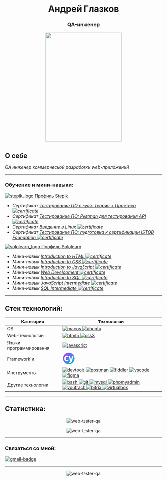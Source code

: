 <h1 align="center">Андрей Глазков</h1>

<h3 align="center">QA-инженер</h3>

<div align="center">
  <img src="https://blog.zohowebstatic.com/sites/zblogs/images/cliq/new-converted-2019-08.gif" width="70%" height="350"/>
</div>

<h2 align="left">О себе</h2>

<p><i>QA инженер коммерческой разработки web-приложений</i></p>

---

<h3 align="left">Обучение и мини-навыки:</h3>

<a href="https://stepik.org/users/849610946/profile?auth=login" target="_blank" rel="noreferrer">
  <img src="https://cdn.stepik.net/static/classic/ico/favicon_152.png?1748261922" alt="stepik_logo" width="15" height="15"/> Профиль Stepik
</a>
<ul>
  <li><i>Сертификат <a href="https://stepik.org/cert/2452737" target="_blank" rel="noreferrer">
  Тестирование ПО с нуля. Теория + Практика
  <img src="https://cdn-icons-png.flaticon.com/512/7238/7238706.png" alt="certificate" width="15" height="15"/>
  </a></i>
  </li>
  <li><i>Сертификат <a href="https://stepik.org/cert/2459883" target="_blank" rel="noreferrer">
  Тестирование ПО: Postman для тестирования API
  <img src="https://cdn-icons-png.flaticon.com/512/7238/7238706.png" alt="certificate" width="15" height="15"/>
  </a></i>
  </li>
  <li><i>Сертификат <a href="https://stepik.org/cert/2686810" target="_blank" rel="noreferrer">
  Введение в Linux
  <img src="https://cdn-icons-png.flaticon.com/512/7238/7238706.png" alt="certificate" width="15" height="15"/>
  </a></i>
  </li>
  <li><i>Сертификат <a href="https://stepik.org/cert/2815211" target="_blank" rel="noreferrer">
  Тестирование ПО: подготовка к сертификации ISTQB Foundation
  <img src="https://cdn-icons-png.flaticon.com/512/7238/7238706.png" alt="certificate" width="15" height="15"/>
  </a></i>
  </li>
</ul>

<a href="https://www.sololearn.com/ru/profile/30331923" target="_blank" rel="noreferrer">
  <img src="https://www.sololearn.com/Images/favicon.ico" alt="sololearn_logo" width="15" height="15"/> Профиль Sololearn
</a>
<ul>
  <li><i>Мини-навык <a href="https://www.sololearn.com/certificates/CC-HPQGKLBL" target="_blank" rel="noreferrer">
  Introduction to HTML
  <img src="https://cdn-icons-png.flaticon.com/512/7238/7238706.png" alt="certificate" width="15" height="15"/>
  </a></i>
  </li>
  <li><i>Мини-навык <a href="https://www.sololearn.com/certificates/CC-UUUAHJZ9" target="_blank" rel="noreferrer">
  Introduction to CSS
  <img src="https://cdn-icons-png.flaticon.com/512/7238/7238706.png" alt="certificate" width="15" height="15"/>
  </a></i>
  </li>
  <li><i>Мини-навык <a href="https://www.sololearn.com/certificates/CC-SQ5HSX11" target="_blank" rel="noreferrer">
  Introduction to JavaScript
  <img src="https://cdn-icons-png.flaticon.com/512/7238/7238706.png" alt="certificate" width="15" height="15"/>
  </a></i>
  </li>
  <li><i>Мини-навык <a href="https://www.sololearn.com/certificates/CC-A1KWEM5C" target="_blank" rel="noreferrer">
  Web Development
  <img src="https://cdn-icons-png.flaticon.com/512/7238/7238706.png" alt="certificate" width="15" height="15"/>
  </a></i>
  </li>
  <li><i>Мини-навык <a href="https://www.sololearn.com/certificates/CC-PPK4RPS5" target="_blank" rel="noreferrer">
  Introduction to SQL
  <img src="https://cdn-icons-png.flaticon.com/512/7238/7238706.png" alt="certificate" width="15" height="15"/>
  </a></i>
  </li>
  <li><i>Мини-навык <a href="https://www.sololearn.com/certificates/CC-I3ZYMMFN" target="_blank" rel="noreferrer">
  JavaScript Intermediate
  <img src="https://cdn-icons-png.flaticon.com/512/7238/7238706.png" alt="certificate" width="15" height="15"/>
  </a></i>
  </li>
  <li><i>Мини-навык <a href="https://www.sololearn.com/certificates/CC-IT4HCHM8" target="_blank" rel="noreferrer">
  SQL Intermediate
  <img src="https://cdn-icons-png.flaticon.com/512/7238/7238706.png" alt="certificate" width="15" height="15"/>
  </a></i>
  </li>
</ul>

---

<h2 align="left">Стек технологий:</h2>

<div class="skills-table">
<table align="center">
  <thead>
    <tr>
      <th>Категория</th>
      <th>Технологии</th>
    </tr>
  </thead>
  <tbody>
    <tr>
      <td>OS</td>
      <td>
        <a href="https://www.apple.com/" target="_blank" rel="noreferrer">
          <img src="https://devicon-website.vercel.app/api/apple/original.svg?color=%23EEEEEE" alt="macos" width="40" height="40"/>
        </a>
        <a href="https://ubuntu.com/" target="_blank" rel="noreferrer">
          <img src="https://devicon-website.vercel.app/api/ubuntu/plain.svg" alt="ubuntu" width="40" height="40"/>
        </a>
      </td>
    </tr>
    <tr>
      <td>Web-технологии</td>
      <td>
        <a href="https://www.w3.org/html/" target="_blank" rel="noreferrer">
          <img src="https://devicon-website.vercel.app/api/html5/original-wordmark.svg" alt="html5" width="40" height="40"/>
        </a>
        <a href="https://www.w3schools.com/css/" target="_blank" rel="noreferrer">
          <img src="https://devicon-website.vercel.app/api/css3/original-wordmark.svg" alt="css3" width="40" height="40"/>
        </a>
      </td>
    </tr>
    <tr>
      <td>Языки программирования</td>
      <td>
        <a href="https://developer.mozilla.org/en-US/docs/Web/JavaScript" target="_blank" rel="noreferrer">
          <img src="https://devicon-website.vercel.app/api/javascript/original.svg"" alt="javascript" width="40" height="40"/>
        </a>
      </td>
    </tr>
    <tr>
      <td>Framework'и</td>
      <td>
        <a href="https://www.cypress.io" target="_blank" rel="noreferrer">
          <img src="https://raw.githubusercontent.com/ijsto/cypress-snippets/master/images/logo.png" alt="cypress" width="40" height="40"/>
        </a>
      </td>
    </tr>
    <tr>
      <td>Инструменты</td>
      <td>
        <a href="https://developer.chrome.com/docs/devtools?hl=ru" target="_blank" rel="noreferrer">
          <img src="https://www.svgrepo.com/show/378786/chrome-devtools.svg" alt="devtools" width="40" height="40"/>
        </a>
        <a href="https://postman.com" target="_blank" rel="noreferrer">
          <img src="https://www.vectorlogo.zone/logos/getpostman/getpostman-icon.svg" alt="postman" width="40" height="40"/>
        </a>
        <a href="https://www.telerik.com/fiddler" target="_blank" rel="noreferrer">
          <img src="https://cdn.fastpixel.io/fp/ret_img+v_9eb9+w_256+h_256+q_glossy+to_webp/www.megaleechers.com/wp-content/uploads/Fiddler-Everywhere-Icon.png" alt="fiddler" width="40" height="40"/>
        </a>
        <a href="https://code.visualstudio.com/" target="_blank" rel="noreferrer">
          <img src="https://devicon-website.vercel.app/api/vscode/original.svg" alt="vscode" width="40" height="40"/>
        </a>
        <a href="https://www.figma.com/" target="_blank" rel="noreferrer">
          <img src="https://devicon-website.vercel.app/api/figma/original.svg" alt="figma" width="40" height="40"/>
        </a>
      </td>
    </tr>
    <tr>
      <td>Другие технологии</td>
      <td>
        <a href="https://www.gnu.org/software/bash/" target="_blank" rel="noreferrer">
          <img src="https://devicon-website.vercel.app/api/bash/original.svg" alt="bash" width="40" height="40"/>
        </a>
        <a href="https://git-scm.com/" target="_blank" rel="noreferrer">
          <img src="https://devicon-website.vercel.app/api/git/original.svg" alt="git" width="40" height="40"/>
        </a>
        <a href="https://www.mysql.com/" target="_blank" rel="noreferrer">
          <img src="https://devicon-website.vercel.app/api/mysql/original-wordmark.svg" alt="mysql" width="40" height="40"/>
        </a>
        <a href="https://www.phpmyadmin.net/" target="_blank" rel="noreferrer">
          <img src="https://static.cdnlogo.com/logos/p/61/phpmyadmin.png" alt="phpmyadmin" width="40" height="40"/>
        </a>
        <a href="https://www.jetbrains.com/ru-ru/youtrack/" target="_blank" rel="noreferrer">
          <img src="https://images.icon-icons.com/1381/PNG/512/youtrack_94894.png" alt="youtrack" width="40" height="40"/>
        </a>
        <a href="https://www.1c-bitrix.ru/" target="_blank" rel="noreferrer">
          <img src="https://cdn.worldvectorlogo.com/logos/bitrix.svg" alt="bitrix" width="40" height="40"/>
        </a>
        <a href="https://www.virtualbox.org/" target="_blank" rel="noreferrer">
          <img src="https://www.virtualbox.org/favicon.ico" alt="virtualbox" width="40" height="40"/>
        </a>
      </td>
    </tr>
  </tbody>
</table>
</div>

---

<h2 align="left">Статистика:</h2>

<div align="center"><p><img src="https://github-readme-streak-stats.herokuapp.com/?user=web-tester-qa&locale=ru" alt="web-tester-qa" width="70%"/></p></div>
<div align="center"><p><img src="https://github-readme-stats.vercel.app/api?username=web-tester-qa&show_icons=true&locale=ru" alt="web-tester-qa" width="70%"/></p></div>

<!-- <p align="center"> <a href="https://github.com/ryo-ma/github-profile-trophy"><img src="https://github-profile-trophy.vercel.app/?username=web-tester-qa" alt="web-tester-qa" /></a></p> -->

---

<h3 align="left">Связаться со мной:</h3>
<p align="left">
<div id="badges" align="left">
  <a href="" target="_blank" rel="noreferrer"> <img src="https://img.shields.io/badge/GMail-red?style=for-the-badge&logo=gmail&logoColor=white" alt="gmail-badge"/> </a>
</div>
</p>

---

<p align="center"> <img src="https://komarev.com/ghpvc/?username=web-tester-qa&label=Profile%20views&color=0e75b6&style=flat" alt="web-tester-qa" /> </p>
